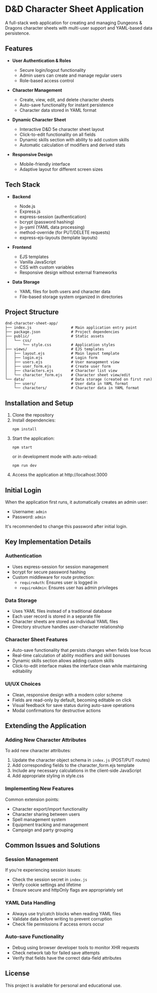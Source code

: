 # D&D Character Sheet Application

A full-stack web application for creating and managing Dungeons & Dragons character sheets with multi-user support and YAML-based data persistence.

## Features

- **User Authentication & Roles**
  - Secure login/logout functionality
  - Admin users can create and manage regular users
  - Role-based access control

- **Character Management**
  - Create, view, edit, and delete character sheets
  - Auto-save functionality for instant persistence
  - Character data stored in YAML format

- **Dynamic Character Sheet**
  - Interactive D&D 5e character sheet layout
  - Click-to-edit functionality on all fields
  - Dynamic skills section with ability to add custom skills
  - Automatic calculation of modifiers and derived stats

- **Responsive Design**
  - Mobile-friendly interface
  - Adaptive layout for different screen sizes

## Tech Stack

- **Backend**
  - Node.js
  - Express.js
  - express-session (authentication)
  - bcrypt (password hashing)
  - js-yaml (YAML data processing)
  - method-override (for PUT/DELETE requests)
  - express-ejs-layouts (template layouts)

- **Frontend**
  - EJS templates
  - Vanilla JavaScript
  - CSS with custom variables
  - Responsive design without external frameworks

- **Data Storage**
  - YAML files for both users and character data
  - File-based storage system organized in directories

## Project Structure

```
dnd-character-sheet-app/
├── index.js                  # Main application entry point
├── package.json              # Project dependencies
├── public/                   # Static assets
│   └── css/
│       └── style.css         # Application styles
├── views/                    # EJS templates
│   ├── layout.ejs            # Main layout template
│   ├── login.ejs             # Login form
│   ├── users.ejs             # User management view
│   ├── user_form.ejs         # Create user form
│   ├── characters.ejs        # Character list view
│   └── character_form.ejs    # Character sheet view/edit
└── data/                     # Data storage (created on first run)
    ├── users/                # User data in YAML format
    └── characters/           # Character data in YAML format
```

## Installation and Setup

1. Clone the repository
2. Install dependencies:
   ```
   npm install
   ```
3. Start the application:
   ```
   npm start
   ```
   or in development mode with auto-reload:
   ```
   npm run dev
   ```
4. Access the application at http://localhost:3000

## Initial Login

When the application first runs, it automatically creates an admin user:
- Username: `admin`
- Password: `admin`

It's recommended to change this password after initial login.

## Key Implementation Details

### Authentication

- Uses express-session for session management
- bcrypt for secure password hashing
- Custom middleware for route protection:
  - `requireAuth`: Ensures user is logged in
  - `requireAdmin`: Ensures user has admin privileges

### Data Storage

- Uses YAML files instead of a traditional database
- Each user record is stored in a separate file
- Character sheets are stored as individual YAML files
- Directory structure handles user-character relationship

### Character Sheet Features

- Auto-save functionality that persists changes when fields lose focus
- Real-time calculation of ability modifiers and skill bonuses
- Dynamic skills section allows adding custom skills
- Click-to-edit interface makes the interface clean while maintaining editability

### UI/UX Choices

- Clean, responsive design with a modern color scheme
- Fields are read-only by default, becoming editable on click
- Visual feedback for save status during auto-save operations
- Modal confirmations for destructive actions

## Extending the Application

### Adding New Character Attributes

To add new character attributes:
1. Update the character object schema in `index.js` (POST/PUT routes)
2. Add corresponding fields to the character_form.ejs template
3. Include any necessary calculations in the client-side JavaScript
4. Add appropriate styling in style.css

### Implementing New Features

Common extension points:
- Character export/import functionality
- Character sharing between users
- Spell management system
- Equipment tracking and management
- Campaign and party grouping

## Common Issues and Solutions

### Session Management

If you're experiencing session issues:
- Check the session secret in `index.js`
- Verify cookie settings and lifetime
- Ensure secure and httpOnly flags are appropriately set

### YAML Data Handling

- Always use try/catch blocks when reading YAML files
- Validate data before writing to prevent corruption
- Check file permissions if access errors occur

### Auto-save Functionality

- Debug using browser developer tools to monitor XHR requests
- Check network tab for failed save attempts
- Verify that fields have the correct data-field attributes

## License

This project is available for personal and educational use.